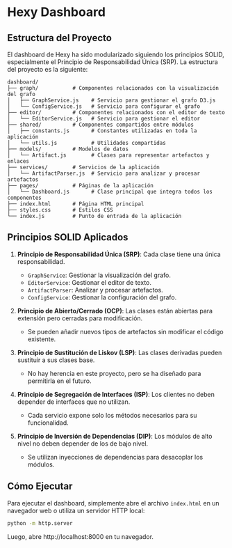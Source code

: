 # Hexy Dashboard

## Estructura del Proyecto

El dashboard de Hexy ha sido modularizado siguiendo los principios SOLID, especialmente el Principio de Responsabilidad Única (SRP). La estructura del proyecto es la siguiente:

```
dashboard/
├── graph/           # Componentes relacionados con la visualización del grafo
│   ├── GraphService.js    # Servicio para gestionar el grafo D3.js
│   └── ConfigService.js   # Servicio para configurar el grafo
├── editor/          # Componentes relacionados con el editor de texto
│   └── EditorService.js   # Servicio para gestionar el editor
├── shared/          # Componentes compartidos entre módulos
│   ├── constants.js       # Constantes utilizadas en toda la aplicación
│   └── utils.js           # Utilidades compartidas
├── models/          # Modelos de datos
│   └── Artifact.js        # Clases para representar artefactos y enlaces
├── services/        # Servicios de la aplicación
│   └── ArtifactParser.js  # Servicio para analizar y procesar artefactos
├── pages/           # Páginas de la aplicación
│   └── Dashboard.js       # Clase principal que integra todos los componentes
├── index.html       # Página HTML principal
├── styles.css       # Estilos CSS
└── index.js         # Punto de entrada de la aplicación
```

## Principios SOLID Aplicados

1. **Principio de Responsabilidad Única (SRP)**: Cada clase tiene una única responsabilidad.
   - `GraphService`: Gestionar la visualización del grafo.
   - `EditorService`: Gestionar el editor de texto.
   - `ArtifactParser`: Analizar y procesar artefactos.
   - `ConfigService`: Gestionar la configuración del grafo.

2. **Principio de Abierto/Cerrado (OCP)**: Las clases están abiertas para extensión pero cerradas para modificación.
   - Se pueden añadir nuevos tipos de artefactos sin modificar el código existente.

3. **Principio de Sustitución de Liskov (LSP)**: Las clases derivadas pueden sustituir a sus clases base.
   - No hay herencia en este proyecto, pero se ha diseñado para permitirla en el futuro.

4. **Principio de Segregación de Interfaces (ISP)**: Los clientes no deben depender de interfaces que no utilizan.
   - Cada servicio expone solo los métodos necesarios para su funcionalidad.

5. **Principio de Inversión de Dependencias (DIP)**: Los módulos de alto nivel no deben depender de los de bajo nivel.
   - Se utilizan inyecciones de dependencias para desacoplar los módulos.

## Cómo Ejecutar

Para ejecutar el dashboard, simplemente abre el archivo `index.html` en un navegador web o utiliza un servidor HTTP local:

```bash
python -m http.server
```

Luego, abre http://localhost:8000 en tu navegador.
